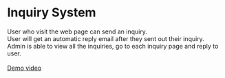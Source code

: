 # Inquiry System
User who visit the web page can send an inquiry.<br>
User will get an automatic reply email after they sent out their inquiry.<br>
Admin is able to view all the inquiries, go to each inquiry page and reply to user.<br>
<br>
[Demo video](https://clipchamp.com/watch/oSAgL2RCex9)
